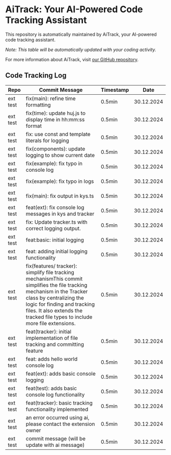 # AiTrack: Your AI-Powered Code Tracking Assistant

This repository is automatically maintained by AiTrack, your AI-powered code tracking assistant.

*Note: This table will be automatically updated with your coding activity.*

For more information about AiTrack, visit [our GitHub repository](https://github.com/YourUsername/AiTrack).

## Code Tracking Log

| Repo | Commit Message | Timestamp | Date |
|------------------|-----------|----------------|------|
| ext test | fix(main): refine time formatting | 0.5min | 30.12.2024 |
| ext test | fix(time): update huj.js to display time in hh:mm:ss format | 0.5min | 30.12.2024 |
| ext test | fix: use const and template literals for logging | 0.5min | 30.12.2024 |
| ext test | fix(components): update logging to show current date | 0.5min | 30.12.2024 |
| ext test | fix(example): fix typo in console log | 0.5min | 30.12.2024 |
| ext test | fix(example): fix typo in logs | 0.5min | 30.12.2024 |
| ext test | fix(main): fix output in kys.ts | 0.5min | 30.12.2024 |
| ext test | feat(ext): fix console log messages in kys and tracker | 0.5min | 30.12.2024 |
| ext test | fix: Update tracker.ts with correct logging output. | 0.5min | 30.12.2024 |
| ext test | feat:basic: initial logging | 0.5min | 30.12.2024 |
| ext test | feat: adding initial logging functionality | 0.5min | 30.12.2024 |
| ext test | fix(features/ tracker): simplify file tracking mechanismThis commit simplifies the file tracking mechanism in the Tracker class by centralizing the logic for finding and tracking files. It also extends the tracked file types to include more file extensions. | 0.5min | 30.12.2024 |
| ext test | feat(tracker): initial implementation of file tracking and committing feature | 0.5min | 30.12.2024 |
| ext test | feat: adds hello world console log | 0.5min | 30.12.2024 |
| ext test | feat(ext): adds basic console logging | 0.5min | 30.12.2024 |
| ext test | feat(test): adds basic console log functionality | 0.5min | 30.12.2024 |
| ext test | feat(tracker): basic tracking functionality implemented | 0.5min | 30.12.2024 |
| ext test | an error occurred using ai, please contact the extension owner | 0.5min | 30.12.2024 |
| ext test | commit message (will be update with ai message) | 0.5min | 30.12.2024 |
